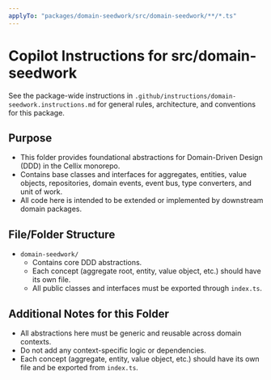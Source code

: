 ```yaml
---
applyTo: "packages/domain-seedwork/src/domain-seedwork/**/*.ts"
---
```

# Copilot Instructions for src/domain-seedwork

See the package-wide instructions in `.github/instructions/domain-seedwork.instructions.md` for general rules, architecture, and conventions for this package.

## Purpose
- This folder provides foundational abstractions for Domain-Driven Design (DDD) in the Cellix monorepo.
- Contains base classes and interfaces for aggregates, entities, value objects, repositories, domain events, event bus, type converters, and unit of work.
- All code here is intended to be extended or implemented by downstream domain packages.

## File/Folder Structure
- `domain-seedwork/`
    - Contains core DDD abstractions.
    - Each concept (aggregate root, entity, value object, etc.) should have its own file.
    - All public classes and interfaces must be exported through `index.ts`.

## Additional Notes for this Folder
- All abstractions here must be generic and reusable across domain contexts.
- Do not add any context-specific logic or dependencies.
- Each concept (aggregate, entity, value object, etc.) should have its own file and be exported from `index.ts`.